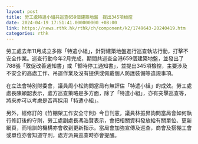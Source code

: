 ```yaml
---
layout: post
title: 勞工處特遣小組共巡查659個建築地盤　提出345項檢控
date: 2024-04-19 17:51:41.000000000 +08:00
link: https://news.rthk.hk/rthk/ch/component/k2/1749643-20240419.htm
categories: rthk
---
```


勞工處去年11月成立多隊「特遣小組」，針對建築地盤進行巡查執法行動，打擊不安全作業。巡查行動今年2月完成，期間共巡查全港659個建築地盤，並發出了788張「敦促改善通知書」或「暫時停工通知書」，並提出345項檢控，主要涉及不安全的高處工作、吊運作業及沒有提供或佩戴個人防護裝備等違規事項。

在立法會特別財委會，議員周小松詢問當局有無評估「特遣小組」的成效。勞工處處長陳穎韶表示，處方巡查策略是多方面，除了「特遣小組」，亦有突擊巡查等，將來亦可以考慮是否再採用「特遣小組」。

另外，經修訂的《竹棚架工作安全守則》今日刊憲，議員林振昇詢問當局會如何執行修訂後的守則，勞工處副處長馮浩賢表示，會把相關資料發放給有關單位、更新網頁，而培訓的機構亦會收到更新指示。當局會加強宣傳及巡查，商會及搭棚工會或單位亦會知道守則，處方派員巡查時亦會提醒。
